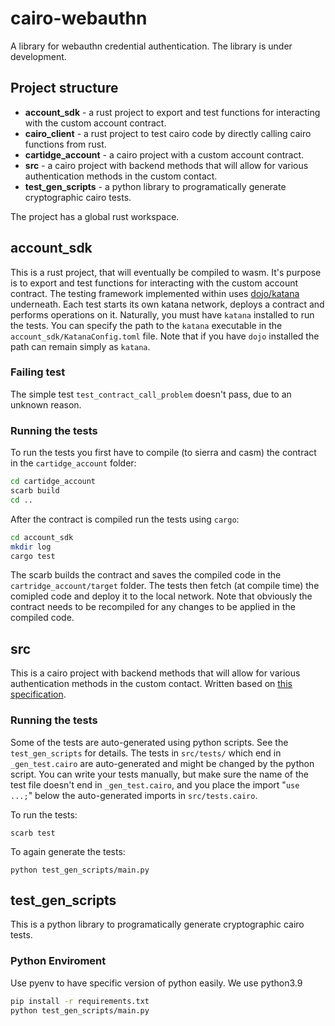 # cairo-webauthn

A library for webauthn credential authentication.
The library is under development.

## Project structure
- **account_sdk** - a rust project to export and test functions for interacting with the custom account contract.
- **cairo_client** - a rust project to test cairo code by directly calling cairo functions from rust.
- **cartidge_account** - a cairo project with a custom account contract.
- **src** - a cairo project with backend methods that will allow for various authentication methods in the custom contact.
- **test_gen_scripts** - a python library to programatically generate cryptographic cairo tests.

The project has a global rust workspace.

## account_sdk
This is a rust project, that will eventually be compiled to wasm. It's purpose is to export and test functions for interacting with the custom account contract. The testing framework implemented within uses [dojo/katana](https://github.com/dojoengine/dojo) underneath. Each test starts its own katana network, deploys a contract and performs operations on it. Naturally, you must have `katana` installed to run the tests. You can specify the path to the `katana` executable in the `account_sdk/KatanaConfig.toml` file. Note that if you have `dojo` installed the path can remain simply as `katana`.
### Failing test
The simple test `test_contract_call_problem` doesn't pass, due to an unknown reason.

### Running the tests
To run the tests you first have to compile (to sierra and casm) the contract in the `cartidge_account` folder:
```bash
cd cartidge_account
scarb build
cd ..
```
After the contract is compiled run the tests using `cargo`:
```bash
cd account_sdk
mkdir log
cargo test
```
The scarb builds the contract and saves the compiled code in the `cartridge_account/target` folder. The tests then fetch (at compile time) the comipled code and deploy it to the local network. Note that obviously the contract needs to be recompiled for any changes to be applied in the compiled code.

## src
This is a cairo project with backend methods that will allow for various authentication methods in the custom contact.
Written based on [this specification](https://www.w3.org/TR/webauthn/).

### Running the tests

Some of the tests are auto-generated using python scripts.
See the `test_gen_scripts` for details.
The tests in `src/tests/` which end in `_gen_test.cairo` are auto-generated and might be changed by the python script. You can write your tests manually, but make sure the name of the test file doesn't end in `_gen_test.cairo`, and you place the import "`use ...;`" below the auto-generated imports in `src/tests.cairo`.

To run the tests:

```shell
scarb test
```

To again generate the tests:

```shell
python test_gen_scripts/main.py
```
## test_gen_scripts
This is a python library to programatically generate cryptographic cairo tests.

### Python Enviroment

Use pyenv to have specific version of python easily.
We use python3.9

```sh
pip install -r requirements.txt
python test_gen_scripts/main.py
```
